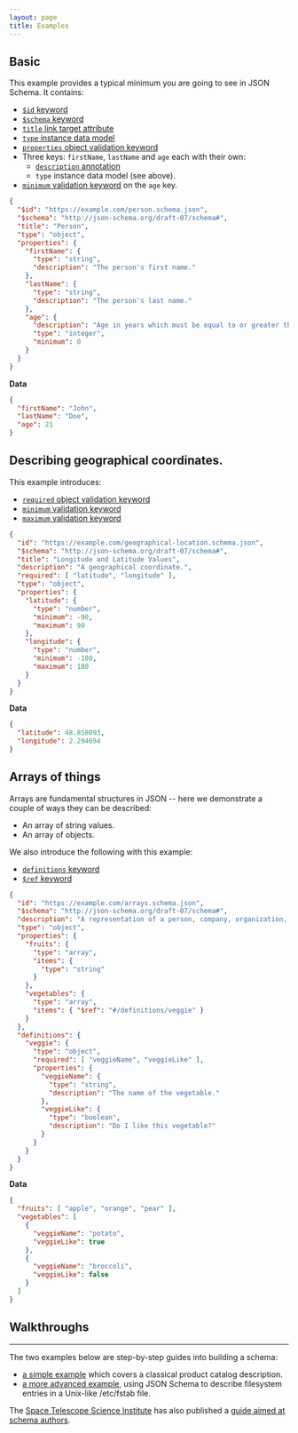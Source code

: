 ```yaml
---
layout: page
title: Examples
---
```


## Basic

This example provides a typical minimum you are going to see in JSON Schema. It contains:

* [`$id` keyword](http://json-schema.org/latest/json-schema-core.html#rfc.section.8.2)
* [`$schema` keyword](http://json-schema.org/latest/json-schema-core.html#rfc.section.7)
* [`title` link target attribute](http://json-schema.org/latest/json-schema-hypermedia.html#rfc.section.6.5.1)
* [`type` instance data model](http://json-schema.org/latest/json-schema-core.html#rfc.section.4.2.1)
* [`properties` object validation keyword](http://json-schema.org/latest/json-schema-validation.html#rfc.section.6.5.4)
* Three keys: `firstName`, `lastName` and `age` each with their own:
  * [`description` annotation](http://json-schema.org/latest/json-schema-validation.html#rfc.section.10.1)
  * `type` instance data model (see above).
* [`minimum` validation keyword](http://json-schema.org/latest/json-schema-validation.html#rfc.section.6.2.4) on the `age` key.

```json
{
  "$id": "https://example.com/person.schema.json",
  "$schema": "http://json-schema.org/draft-07/schema#",
  "title": "Person",
  "type": "object",
  "properties": {
    "firstName": {
      "type": "string",
      "description": "The person's first name."
    },
    "lastName": {
      "type": "string",
      "description": "The person's last name."
    },
    "age": {
      "description": "Age in years which must be equal to or greater than zero.",
      "type": "integer",
      "minimum": 0
    }
  }
}
```

**Data**

```json
{
  "firstName": "John",
  "lastName": "Doe",
  "age": 21
}
```

## Describing geographical coordinates.

This example introduces:

* [`required` object validation keyword](http://json-schema.org/latest/json-schema-validation.html#rfc.section.6.5.3)
* [`minimum` validation keyword](http://json-schema.org/latest/json-schema-validation.html#rfc.section.6.2.4)
* [`maximum` validation keyword](http://json-schema.org/latest/json-schema-validation.html#rfc.section.6.2.2)


```json
{
  "id": "https://example.com/geographical-location.schema.json",
  "$schema": "http://json-schema.org/draft-07/schema#",
  "title": "Longitude and Latitude Values",
  "description": "A geographical coordinate.",
  "required": [ "latitude", "longitude" ],
  "type": "object",
  "properties": {
    "latitude": {
      "type": "number",
      "minimum": -90,
      "maximum": 90
    },
    "longitude": {
      "type": "number",
      "minimum": -180,
      "maximum": 180
    }
  }
}
```

**Data**

```json
{
  "latitude": 48.858093,
  "longitude": 2.294694
}
```

## Arrays of things

Arrays are fundamental structures in JSON -- here we demonstrate a couple of ways they can be described:

* An array of string values.
* An array of objects.

We also introduce the following with this example:

* [`definitions` keyword](http://json-schema.org/latest/json-schema-validation.html#rfc.section.9)
* [`$ref` keyword](http://json-schema.org/latest/json-schema-core.html#rfc.section.8.3)

```json
{
  "id": "https://example.com/arrays.schema.json",
  "$schema": "http://json-schema.org/draft-07/schema#",
  "description": "A representation of a person, company, organization, or place",
  "type": "object",
  "properties": {
    "fruits": {
      "type": "array",
      "items": {
        "type": "string"
      }
    },
    "vegetables": {
      "type": "array",
      "items": { "$ref": "#/definitions/veggie" }
    }
  },
  "definitions": {
    "veggie": {
      "type": "object",
      "required": [ "veggieName", "veggieLike" ],
      "properties": {
        "veggieName": {
          "type": "string",
          "description": "The name of the vegetable."
        },
        "veggieLike": {
          "type": "boolean",
          "description": "Do I like this vegetable?"
        }
      }
    }
  }
}
```

**Data**

```json
{
  "fruits": [ "apple", "orange", "pear" ],
  "vegetables": [
    {
      "veggieName": "potato",
      "veggieLike": true
    },
    {
      "veggieName": "broccoli",
      "veggieLike": false
    }
  ]
}
```

## Walkthroughs
------------

The two examples below are step-by-step guides into building a schema:

-   [a simple example](example1.md) which covers a classical product catalog description.
-   [a more advanced example](example2.md), using JSON Schema to describe filesystem entries in a Unix-like /etc/fstab file.

The [Space Telescope Science Institute](http://www.stsci.edu/) has also published a [guide aimed at schema authors](http://spacetelescope.github.io/understanding-json-schema/).
